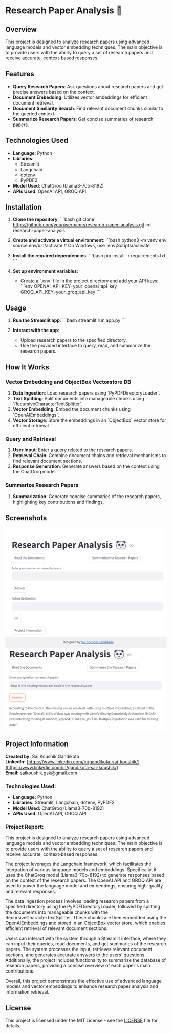 # Research Paper Analysis 🐼

## Overview

This project is designed to analyze research papers using advanced language models and vector embedding techniques. The main objective is to provide users with the ability to query a set of research papers and receive accurate, context-based responses.

## Features

- **Query Research Papers**: Ask questions about research papers and get precise answers based on the context.
- **Document Embedding**: Utilizes vector embeddings for efficient document retrieval.
- **Document Similarity Search**: Find relevant document chunks similar to the queried context.
- **Summarize Research Papers**: Get concise summaries of research papers.

## Technologies Used

- **Language**: Python
- **Libraries**: 
  - Streamlit
  - Langchain
  - dotenv
  - PyPDF2
- **Model Used**: ChatGroq (Llama3-70b-8192)
- **APIs Used**: OpenAI API, GROQ API

## Installation

1. **Clone the repository**:
    \`\`\`bash
    git clone https://github.com/yourusername/research-paper-analysis.git
    cd research-paper-analysis
    \`\`\`

2. **Create and activate a virtual environment**:
    \`\`\`bash
    python3 -m venv env
    source env/bin/activate  # On Windows, use \`env\\Scripts\\activate\`
    \`\`\`

3. **Install the required dependencies**:
    \`\`\`bash
    pip install -r requirements.txt
    \`\`\`

4. **Set up environment variables**:
    - Create a \`.env\` file in the project directory and add your API keys:
    \`\`\`env
    OPENAI_API_KEY=your_openai_api_key
    GROQ_API_KEY=your_groq_api_key
    \`\`\`

## Usage

1. **Run the Streamlit app**:
    \`\`\`bash
    streamlit run app.py
    \`\`\`

2. **Interact with the app**:
    - Upload research papers to the specified directory.
    - Use the provided interface to query, read, and summarize the research papers.

## How It Works

### Vector Embedding and ObjectBox Vectorstore DB

1. **Data Ingestion**: Load research papers using \`PyPDFDirectoryLoader\`.
2. **Text Splitting**: Split documents into manageable chunks using \`RecursiveCharacterTextSplitter\`.
3. **Vector Embedding**: Embed the document chunks using \`OpenAIEmbeddings\`.
4. **Vector Storage**: Store the embeddings in an \`ObjectBox\` vector store for efficient retrieval.

### Query and Retrieval

1. **User Input**: Enter a query related to the research papers.
2. **Retrieval Chain**: Combine document chains and retrieval mechanisms to find relevant document sections.
3. **Response Generation**: Generate answers based on the context using the ChatGroq model.

### Summarize Research Papers

1. **Summarization**: Generate concise summaries of the research papers, highlighting key contributions and findings.

## Screenshots

![Screenshot of App](objectbox\screenshot1.png)
![Screenshot of App](objectbox\screenshot2.png)

## Project Information

**Created by:** Sai Koushik Gandikota  
**LinkedIn:** [https://www.linkedin.com/in/gandikota-sai-koushik/](https://www.linkedin.com/in/gandikota-sai-koushik/)  
**Email:** saikoushik.gsk@gmail.com  

### Technologies Used:

- **Language:** Python
- **Libraries:** Streamlit, Langchain, dotenv, PyPDF2
- **Model Used:** ChatGroq (Llama3-70b-8192)
- **APIs Used:** OpenAI API, GROQ API

### Project Report:

This project is designed to analyze research papers using advanced language models and vector embedding techniques. The main objective is to provide users with the ability to query a set of research papers and receive accurate, context-based responses.

The project leverages the Langchain framework, which facilitates the integration of various language models and embeddings. Specifically, it uses the ChatGroq model (Llama3-70b-8192) to generate responses based on the context of the research papers. The OpenAI API and GROQ API are used to power the language model and embeddings, ensuring high-quality and relevant responses.

The data ingestion process involves loading research papers from a specified directory using the PyPDFDirectoryLoader, followed by splitting the documents into manageable chunks with the RecursiveCharacterTextSplitter. These chunks are then embedded using the OpenAIEmbeddings and stored in an ObjectBox vector store, which enables efficient retrieval of relevant document sections.

Users can interact with the system through a Streamlit interface, where they can input their queries, read documents, and get summaries of the research papers. The system processes the input, retrieves relevant document sections, and generates accurate answers to the users' questions. Additionally, the project includes functionality to summarize the database of research papers, providing a concise overview of each paper's main contributions.

Overall, this project demonstrates the effective use of advanced language models and vector embeddings to enhance research paper analysis and information retrieval.

## License

This project is licensed under the MIT License - see the [LICENSE](LICENSE) file for details.